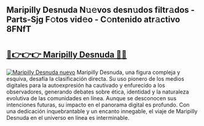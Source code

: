 ## Maripilly Desnuda N𝚞𝚎vos desn𝚞dos filtr𝚊dos - Parts-Sjg F𝚘tos vid𝚎o - C𝚘ntenido atr𝚊ctivo 8FNfT

# <h2><a href="http://mb6vfnd.tromn.icu/?c=Maripilly+Desnuda">🔗👉👉👉 Maripilly Desnuda 🔗🔗</a></h2>

[![Maripilly Desnuda nuevo](https://i.imgur.com/pEAQMta.gif)](http://mb6vfnd.tromn.icu/?c=Maripilly+Desnuda)
Maripilly Desnuda, una figura compleja y esquiva, desafía la clasificación directa. Su uso pionero de los medios digitales para la autoexpresión ha cautivado y enfurecido a los observadores, generando debates sobre ética, identidad y la naturaleza evolutiva de las comunidades en línea. Aunque se desconocen sus intenciones futuras, su impacto en el panorama digital es profundo. Con una dedicación inquebrantable y un encanto innegable, el viaje de Maripilly Desnuda en el universo en línea es interminable.
